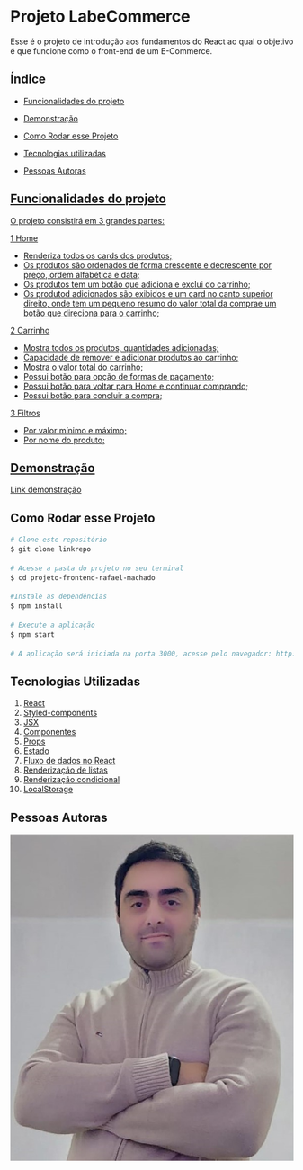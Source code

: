  # Projeto LabeCommerce

 Esse é o projeto de introdução aos fundamentos do React ao qual o objetivo é que funcione como o front-end de um E-Commerce.

 ## Índice
- <a href="#Funcionalidades do projeto">Funcionalidades do projeto
- <a href="#Demonstração">Demonstração
- <a href="#Como Rodar esse Projeto">Como Rodar esse Projeto

- <a href="#Tecnologias Utilizadas">Tecnologias utilizadas
- <a href="#Pessoas Autoras">Pessoas Autoras

## Funcionalidades do  projeto
O projeto consistirá em 3 grandes partes:

1 Home

- Renderiza todos os cards dos produtos;
- Os produtos são ordenados de forma crescente e decrescente por preço, ordem alfabética e data;
- Os produtos tem um botão que adiciona e exclui do carrinho;
- Os produtod adicionados são exibidos e um card no canto superior direito, onde tem um pequeno resumo do valor total da comprae um botão que direciona para o carrinho;

2 Carrinho

- Mostra todos os produtos, quantidades adicionadas;
- Capacidade de remover e adicionar produtos ao carrinho;
- Mostra o valor total do carrinho;
- Possui botão para opção de formas de pagamento;
- Possui botão para voltar para Home e continuar comprando;
- Possui botão para concluir a compra;

3 Filtros
- Por valor mínimo e máximo;
- Por nome do produto;

## Demonstração 
[Link demonstração](https://labenu-econmerce-rafael-machado25.surge.sh/)

## Como Rodar esse Projeto
```bash
# Clone este repositório
$ git clone linkrepo

# Acesse a pasta do projeto no seu terminal
$ cd projeto-frontend-rafael-machado

#Instale as dependências
$ npm install

# Execute a aplicação
$ npm start

# A aplicação será iniciada na porta 3000, acesse pelo navegador: http://localhost:3000
```
## Tecnologias Utilizadas
1. [React](https://pt-br.reactjs.org/)
2. [Styled-components](https://styled-components.com/)
3. [JSX]()
4. [Componentes]()
5. [Props]()
6. [Estado]()
7. [Fluxo de dados no React]()
8. [Renderização de listas]()
9. [Renderização condicional]()
10. [LocalStorage]()

## Pessoas Autoras
![Rafael M. Machado](../projeto-frontend-rafael-machado/src/assets/Foto.jpeg)